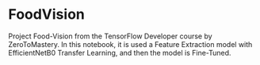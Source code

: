 # FoodVision
Project Food-Vision from the TensorFlow Developer course by ZeroToMastery. In this notebook, it is used a Feature Extraction model with EfficientNetB0 Transfer Learning, and then the model is Fine-Tuned. 
